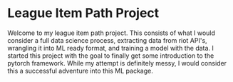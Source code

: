 # League Item Path Project

Welcome to my league item path project. This consists of what I would consider a full data science process, extracting data from riot API's, wrangling it into ML ready format, and training a model with the data. I started this project with the goal to finally get some introduction to the pytorch framework. While my attempt is definitely messy, I would consider this a successful adventure into this ML package.
